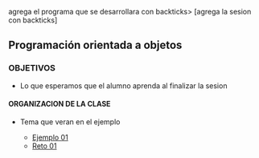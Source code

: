 
agrega el programa que se desarrollara con backticks> [agrega la sesion con backticks]  

## Programación orientada a objetos

### OBJETIVOS 

- Lo que esperamos que el alumno aprenda al finalizar la sesion 

#### ORGANIZACION DE LA CLASE 

- Tema que veran en el ejemplo

	- [Ejemplo 01](Ejemplo-01)
	- [Reto 01](Reto-01)

